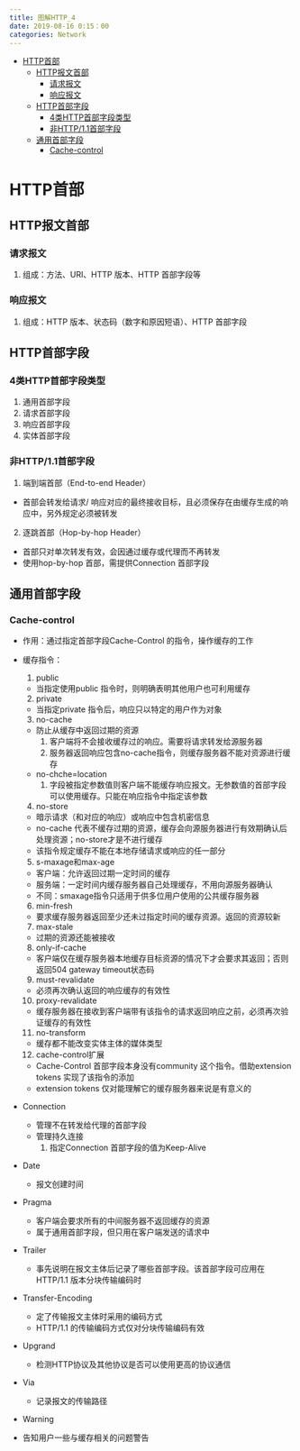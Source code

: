 ```yaml
---
title: 图解HTTP_4
date: 2019-08-16 0:15：00
categories: Network
---
```

<!-- TOC START min:1 max:3 link:true asterisk:false update:true -->
- [HTTP首部](#http首部)
  - [HTTP报文首部](#http报文首部)
    - [请求报文](#请求报文)
    - [响应报文](#响应报文)
  - [HTTP首部字段](#http首部字段)
    - [4类HTTP首部字段类型](#4类http首部字段类型)
    - [非HTTP/1.1首部字段](#非http11首部字段)
  - [通用首部字段](#通用首部字段)
    - [Cache-control](#cache-control)
<!-- TOC END -->
<!--more-->

# HTTP首部

## HTTP报文首部
### 请求报文
1. 组成：方法、URI、HTTP 版本、HTTP 首部字段等

### 响应报文
1. 组成：HTTP 版本、状态码（数字和原因短语）、HTTP 首部字段

## HTTP首部字段
### 4类HTTP首部字段类型
1. 通用首部字段
2. 请求首部字段
3. 响应首部字段
4. 实体首部字段

### 非HTTP/1.1首部字段
1. 端到端首部（End-to-end Header）
  - 首部会转发给请求/ 响应对应的最终接收目标，且必须保存在由缓存生成的响应中，另外规定必须被转发
2. 逐跳首部（Hop-by-hop Header）
  - 首部只对单次转发有效，会因通过缓存或代理而不再转发
  - 使用hop-by-hop 首部，需提供Connection 首部字段

## 通用首部字段
### Cache-control
- 作用：通过指定首部字段Cache-Control 的指令，操作缓存的工作

- 缓存指令：
  1. public
    - 当指定使用public 指令时，则明确表明其他用户也可利用缓存
  2. private
    - 当指定private 指令后，响应只以特定的用户作为对象
  3. no-cache
    - 防止从缓存中返回过期的资源
      1. 客户端将不会接收缓存过的响应。需要将请求转发给源服务器
      2. 服务器返回响应包含no-cache指令，则缓存服务器不能对资源进行缓存
    - no-chche=location
      1. 字段被指定参数值则客户端不能缓存响应报文。无参数值的首部字段可以使用缓存。只能在响应指令中指定该参数
  4. no-store
    - 暗示请求（和对应的响应）或响应中包含机密信息
    - no-cache 代表不缓存过期的资源，缓存会向源服务器进行有效期确认后处理资源；no-store才是不进行缓存
    - 该指令规定缓存不能在本地存储请求或响应的任一部分
  5. s-maxage和max-age
    - 客户端：允许返回过期一定时间的缓存
    - 服务端：一定时间内缓存服务器自己处理缓存，不用向源服务器确认
    - 不同：smaxage指令只适用于供多位用户使用的公共缓存服务器
  6. min-fresh
    - 要求缓存服务器返回至少还未过指定时间的缓存资源。返回的资源较新
  7. max-stale
    - 过期的资源还能被接收
  8. only-if-cache
    - 客户端仅在缓存服务器本地缓存目标资源的情况下才会要求其返回；否则返回504 gateway timeout状态码
  9. must-revalidate
    - 必须再次确认返回的响应缓存的有效性
  10. proxy-revalidate
    - 缓存服务器在接收到客户端带有该指令的请求返回响应之前，必须再次验证缓存的有效性
  11. no-transform
    - 缓存都不能改变实体主体的媒体类型
  12. cache-control扩展
    - Cache-Control 首部字段本身没有community 这个指令。借助extension tokens 实现了该指令的添加
    - extension tokens 仅对能理解它的缓存服务器来说是有意义的

- Connection
  - 管理不在转发给代理的首部字段
  - 管理持久连接
    1. 指定Connection 首部字段的值为Keep-Alive

- Date
  - 报文创建时间

- Pragma
  - 客户端会要求所有的中间服务器不返回缓存的资源
  - 属于通用首部字段，但只用在客户端发送的请求中

- Trailer
  - 事先说明在报文主体后记录了哪些首部字段。该首部字段可应用在HTTP/1.1 版本分块传输编码时

- Transfer-Encoding
  - 定了传输报文主体时采用的编码方式
  - HTTP/1.1 的传输编码方式仅对分块传输编码有效

- Upgrand
  - 检测HTTP协议及其他协议是否可以使用更高的协议通信

- Via
  - 记录报文的传输路径

- Warning
 - 告知用户一些与缓存相关的问题警告
